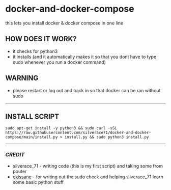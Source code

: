 # **docker-and-docker-compose**
this lets you install docker &amp; docker compose in one line

## HOW DOES IT WORK?
- it checks for python3
- it installs (and it automatically makes it so that you dont have to type sudo whenever you run a docker command)

## WARNING
- please restart or log out and back in so that docker can be ran without sudo

---
## **INSTALL SCRIPT**
```
sudo apt-get install -y python3 && sudo curl -sSL https://raw.githubusercontent.com/silverace71/docker-and-docker-compose/main/install.py > install.py && sudo python3 install.py
```
---
### ***CREDIT***
- silverace_71 - writing code (this is my first script) and taking some from pouter
- [ckissane](https://github.com/ckissane) - for writing out the sudo check and helping silverace_71 learn some basic python stuff